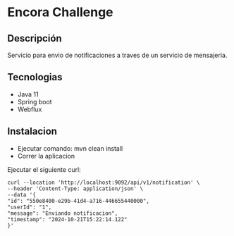 # Encora Challenge

## Descripción

Servicio para envio de notificaciones a traves de un servicio de mensajeria.

## Tecnologias

- Java 11
- Spring boot
- Webflux

## Instalacion

- Ejecutar comando: mvn clean install
- Correr la aplicacion

Ejecutar el siguiente curl:

    curl --location 'http://localhost:9092/api/v1/notification' \
    --header 'Content-Type: application/json' \
    --data '{
    "id": "550e8400-e29b-41d4-a716-446655440000",
    "userId": "1",
    "message": "Enviando notificacion",
    "timestamp": "2024-10-21T15:22:14.122"
    }'